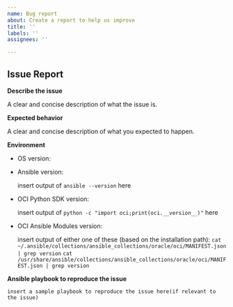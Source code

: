 ```yaml
---
name: Bug report
about: Create a report to help us improve
title: ''
labels: ''
assignees: ''

---
```


## Issue Report

**Describe the issue**

A clear and concise description of what the issue is.

**Expected behavior**

A clear and concise description of what you expected to happen.

**Environment**

* OS version:

* Ansible version:

    insert output of `ansible --version` here

* OCI Python SDK version:

    insert output of `python -c "import oci;print(oci.__version__)"` here

* OCI Ansible Modules version:

    insert output of either one of these (based on the installation path):
`cat ~/.ansible/collections/ansible_collections/oracle/oci/MANIFEST.json | grep version`
`cat /usr/share/ansible/collections/ansible_collections/oracle/oci/MANIFEST.json | grep version`

**Ansible playbook to reproduce the issue**

    insert a sample playbook to reproduce the issue here(if relevant to the issue)
